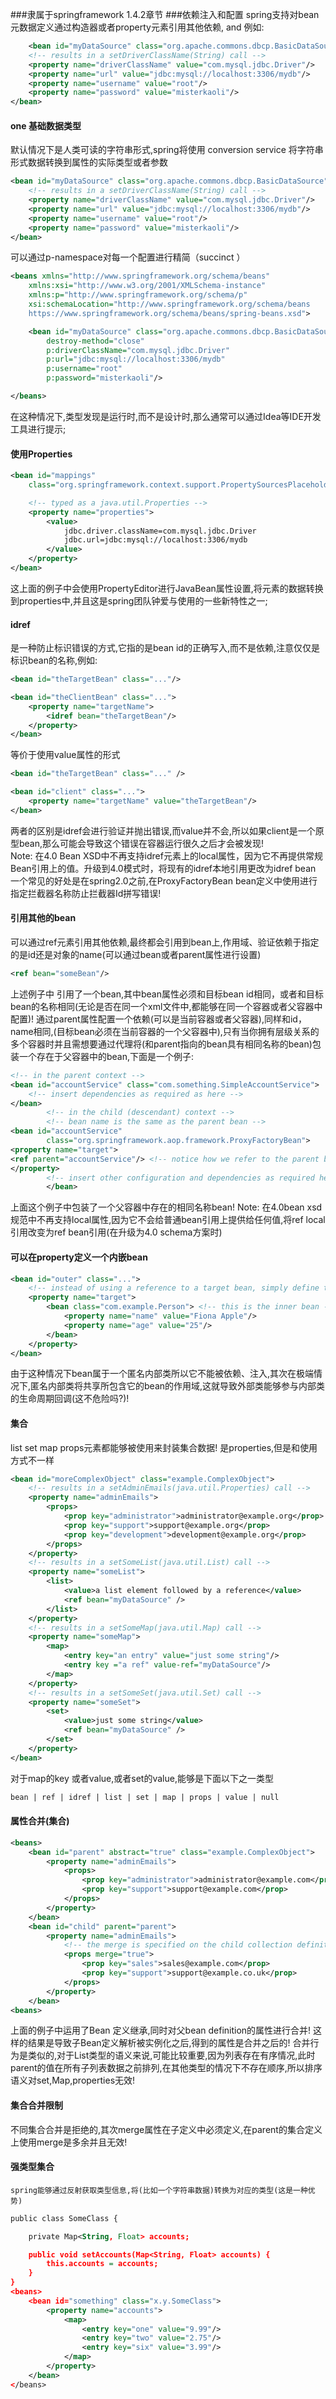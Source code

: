 ###隶属于springframework 1.4.2章节
###依赖注入和配置
spring支持对bean元数据定义通过构造器或者property元素引用其他依赖,
<property/> and <constructor-arg/>
例如:
```xml
    <bean id="myDataSource" class="org.apache.commons.dbcp.BasicDataSource" destroy-method="close">
    <!-- results in a setDriverClassName(String) call -->
    <property name="driverClassName" value="com.mysql.jdbc.Driver"/>
    <property name="url" value="jdbc:mysql://localhost:3306/mydb"/>
    <property name="username" value="root"/>
    <property name="password" value="misterkaoli"/>
</bean>
```
#### one 基础数据类型
默认情况下是人类可读的字符串形式,spring将使用 conversion service 将字符串形式数据转换到属性的实际类型或者参数
```xml
<bean id="myDataSource" class="org.apache.commons.dbcp.BasicDataSource" destroy-method="close">
    <!-- results in a setDriverClassName(String) call -->
    <property name="driverClassName" value="com.mysql.jdbc.Driver"/>
    <property name="url" value="jdbc:mysql://localhost:3306/mydb"/>
    <property name="username" value="root"/>
    <property name="password" value="misterkaoli"/>
</bean>
```
可以通过p-namespace对每一个配置进行精简（succinct ）
```xml
<beans xmlns="http://www.springframework.org/schema/beans"
    xmlns:xsi="http://www.w3.org/2001/XMLSchema-instance"
    xmlns:p="http://www.springframework.org/schema/p"
    xsi:schemaLocation="http://www.springframework.org/schema/beans
    https://www.springframework.org/schema/beans/spring-beans.xsd">

    <bean id="myDataSource" class="org.apache.commons.dbcp.BasicDataSource"
        destroy-method="close"
        p:driverClassName="com.mysql.jdbc.Driver"
        p:url="jdbc:mysql://localhost:3306/mydb"
        p:username="root"
        p:password="misterkaoli"/>

</beans>
```
在这种情况下,类型发现是运行时,而不是设计时,那么通常可以通过Idea等IDE开发工具进行提示;
#### 使用Properties
```xml
<bean id="mappings"
    class="org.springframework.context.support.PropertySourcesPlaceholderConfigurer">

    <!-- typed as a java.util.Properties -->
    <property name="properties">
        <value>
            jdbc.driver.className=com.mysql.jdbc.Driver
            jdbc.url=jdbc:mysql://localhost:3306/mydb
        </value>
    </property>
</bean>
```
这上面的例子中会使用PropertyEditor进行JavaBean属性设置,将<value>元素的数据转换到properties中,并且这是spring团队钟爱与使用<value>的一些新特性之一;
#### idref
是一种防止标识错误的方式,它指的是bean id的正确写入,而不是依赖,注意仅仅是标识bean的名称,例如:
```xml
<bean id="theTargetBean" class="..."/>

<bean id="theClientBean" class="...">
    <property name="targetName">
        <idref bean="theTargetBean"/>
    </property>
</bean>
```
等价于使用value属性的形式
```xml
<bean id="theTargetBean" class="..." />

<bean id="client" class="...">
    <property name="targetName" value="theTargetBean"/>
</bean>
```
两者的区别是idref会进行验证并抛出错误,而value并不会,所以如果client是一个原型bean,那么可能会导致这个错误在容器运行很久之后才会被发现!<br/>
Note:
在4.0 Bean XSD中不再支持idref元素上的local属性，因为它不再提供常规Bean引用上的值。升级到4.0模式时，将现有的idref本地引用更改为idref bean
一个常见的好处是在spring2.0之前,在ProxyFactoryBean bean定义中使用<idref>进行指定拦截器名称防止拦截器Id拼写错误!
#### 引用其他的bean
可以通过ref元素引用其他依赖,最终都会引用到bean上,作用域、验证依赖于指定的是id还是对象的name(可以通过bean或者parent属性进行设置)
```xml
<ref bean="someBean"/>
```
上述例子中 引用了一个bean,其中bean属性必须和目标bean id相同，或者和目标bean的名称相同(无论是否在同一个xml文件中,都能够在同一个容器或者父容器中配置)!
通过parent属性配置一个依赖(可以是当前容器或者父容器),同样和id，name相同,(目标bean必须在当前容器的一个父容器中),只有当你拥有层级关系的多个容器时并且需想要通过代理将(和parent指向的bean具有相同名称的bean)包装一个存在于父容器中的bean,下面是一个例子:
```xml
<!-- in the parent context -->
<bean id="accountService" class="com.something.SimpleAccountService">
    <!-- insert dependencies as required as here -->
</bean>
        <!-- in the child (descendant) context -->
        <!-- bean name is the same as the parent bean -->
<bean id="accountService"
        class="org.springframework.aop.framework.ProxyFactoryBean">
<property name="target">
<ref parent="accountService"/> <!-- notice how we refer to the parent bean -->
</property>
        <!-- insert other configuration and dependencies as required here -->
        </bean>

```
上面这个例子中包装了一个父容器中存在的相同名称bean!
Note:
在4.0bean xsd规范中不再支持local属性,因为它不会给普通bean引用上提供给任何值,将ref local引用改变为ref bean引用(在升级为4.0 schema方案时)
#### 可以在property定义一个内嵌bean
```xml
<bean id="outer" class="...">
    <!-- instead of using a reference to a target bean, simply define the target bean inline -->
    <property name="target">
        <bean class="com.example.Person"> <!-- this is the inner bean -->
            <property name="name" value="Fiona Apple"/>
            <property name="age" value="25"/>
        </bean>
    </property>
</bean>
```
由于这种情况下bean属于一个匿名内部类所以它不能被依赖、注入,其次在极端情况下,匿名内部类将共享所包含它的bean的作用域,这就导致外部类能够参与内部类的生命周期回调(这不危险吗?)!
#### 集合
list set map props元素都能够被使用来封装集合数据!
<props>是properties,但是和<properties>使用方式不一样
```xml
<bean id="moreComplexObject" class="example.ComplexObject">
    <!-- results in a setAdminEmails(java.util.Properties) call -->
    <property name="adminEmails">
        <props>
            <prop key="administrator">administrator@example.org</prop>
            <prop key="support">support@example.org</prop>
            <prop key="development">development@example.org</prop>
        </props>
    </property>
    <!-- results in a setSomeList(java.util.List) call -->
    <property name="someList">
        <list>
            <value>a list element followed by a reference</value>
            <ref bean="myDataSource" />
        </list>
    </property>
    <!-- results in a setSomeMap(java.util.Map) call -->
    <property name="someMap">
        <map>
            <entry key="an entry" value="just some string"/>
            <entry key ="a ref" value-ref="myDataSource"/>
        </map>
    </property>
    <!-- results in a setSomeSet(java.util.Set) call -->
    <property name="someSet">
        <set>
            <value>just some string</value>
            <ref bean="myDataSource" />
        </set>
    </property>
</bean>
```
对于map的key 或者value,或者set的value,能够是下面以下之一类型
```xml
bean | ref | idref | list | set | map | props | value | null
```
#### 属性合并(集合)
```xml
<beans>
    <bean id="parent" abstract="true" class="example.ComplexObject">
        <property name="adminEmails">
            <props>
                <prop key="administrator">administrator@example.com</prop>
                <prop key="support">support@example.com</prop>
            </props>
        </property>
    </bean>
    <bean id="child" parent="parent">
        <property name="adminEmails">
            <!-- the merge is specified on the child collection definition -->
            <props merge="true">
                <prop key="sales">sales@example.com</prop>
                <prop key="support">support@example.co.uk</prop>
            </props>
        </property>
    </bean>
<beans>
```
上面的例子中运用了Bean 定义继承,同时对父bean definition的属性进行合并!
这样的结果是导致子Bean定义解析被实例化之后,得到的属性是合并之后的!
合并行为是类似的,对于List类型的语义来说,可能比较重要,因为列表存在有序情况,此时parent的值在所有子列表数据之前排列,在其他类型的情况下不存在顺序,所以排序语义对set,Map,properties无效!
#### 集合合并限制
不同集合合并是拒绝的,其次merge属性在子定义中必须定义,在parent的集合定义上使用merge是多余并且无效!
#### 强类型集合
    spring能够通过反射获取类型信息,将(比如一个字符串数据)转换为对应的类型(这是一种优势)
```xml
public class SomeClass {

    private Map<String, Float> accounts;

    public void setAccounts(Map<String, Float> accounts) {
        this.accounts = accounts;
    }
}
<beans>
    <bean id="something" class="x.y.SomeClass">
        <property name="accounts">
            <map>
                <entry key="one" value="9.99"/>
                <entry key="two" value="2.75"/>
                <entry key="six" value="3.99"/>
            </map>
        </property>
    </bean>
</beans>
```